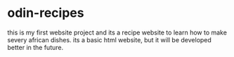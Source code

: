 # odin-recipes
this is my first website project
and its a recipe website to learn how to make severy african dishes.
its a basic html website, but it will be developed better in the future.
